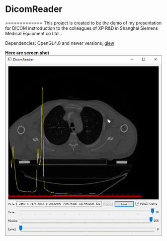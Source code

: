 # DicomReader
=============
This project is created to be the demo of my presentation for DICOM instroduction to the colleagues of XP R&D in Shanghai Siemens Medical Equipment co Ltd. .

Dependencies: OpenGL4.0 and newer versions, [glew](http://glew.sourceforge.net/)

**Here are screen shot**
![DicomReader](https://github.com/davyqin/DicomReader/blob/master/DicomReader.png)